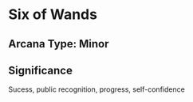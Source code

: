 # Six of Wands

## Arcana Type: Minor

## Significance 

Sucess, public recognition, progress, self-confidence
